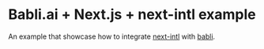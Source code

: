 # Babli.ai + Next.js + next-intl example

An example that showcase how to integrate [next-intl](https://github.com/amannn/next-intl) with [babli](https://github.com/babli-ai/babli-cli).

